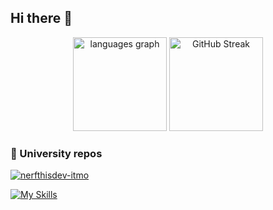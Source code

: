## Hi there 👋

<div align="center">
  <img src="https://readme-stats-xi-rust.vercel.app/api/top-langs?username=nerfthisdev&locale=en&hide_title=false&layout=compact&card_width=320&langs_count=5&theme=onedark&hide_border=false&order=2&hide=javascript,html,html,css&exclude_repo=learning-process,wrench,kickstart.nvim)" height="150" alt="languages graph"  />
  <a href="https://git.io/streak-stats"><img src="https://readme-stats-xi-rust.vercel.app/api?username=nerfthisdev&show_icons=true&theme=radical" alt="GitHub Streak" height="150" /></a>
</div>



### 🏢 University repos
[![nerfthisdev-itmo](https://img.shields.io/badge/GitHub-nerfthisdev_itmo-181717?style=for-the-badge&logo=github)](https://github.com/nerfthisdev-itmo)


[![My Skills](https://skillicons.dev/icons?i=java,go,ts,react,git,docker,c,python&theme=light)](https://skillicons.dev)
